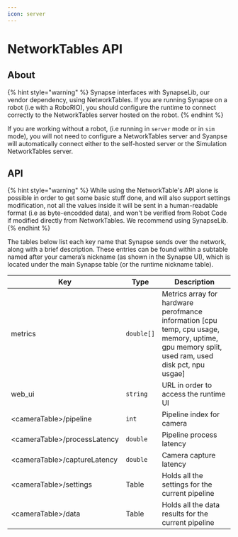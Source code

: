 ```yaml
---
icon: server
---
```


# NetworkTables API

## About

{% hint style="warning" %}
Synapse interfaces with SynapseLib, our vendor dependency, using NetworkTables. If you are running Synapse on a robot (i.e with a RoboRIO), you should configure the runtime to connect correctly to the NetworkTables server hosted on the robot.
{% endhint %}

If you are working without a robot, (i.e running in `server` mode or in `sim` mode), you will not need to configure a NetworkTables server and Syanpse will automatically connect either to the self-hosted server or the Simulation NetworkTables server.&#x20;

## API

{% hint style="warning" %}
While using the NetworkTable's API alone is possible in order to get some basic stuff done, and will also support settings modification, not all the values inside it will be sent in a human-readable format (i.e as byte-encodded data), and won't be verified from Robot Code if modified directly from NetworkTables. We recommend using SynapseLib.
{% endhint %}

The tables below list each key name that Synapse sends over the network, along with a brief description. These entries can be found within a subtable named after your camera’s nickname (as shown in the Synapse UI), which is located under the main Synapse table (or the runtime nickname table).

<table data-full-width="true"><thead><tr><th>Key</th><th>Type</th><th>Description</th></tr></thead><tbody><tr><td>metrics</td><td><code>double[]</code> </td><td>Metrics array for hardware perofmance information [cpu temp, cpu usage, memory, uptime, gpu memory split, used ram, used disk pct, npu usgae]</td></tr><tr><td>web_ui</td><td><code>string</code></td><td>URL in order to access the runtime  UI</td></tr><tr><td>&#x3C;cameraTable>/pipeline</td><td><code>int</code></td><td>Pipeline index for camera</td></tr><tr><td>&#x3C;cameraTable>/processLatency</td><td><code>double</code></td><td>Pipeline process latency</td></tr><tr><td>&#x3C;cameraTable>/captureLatency</td><td><code>double</code></td><td>Camera capture latency</td></tr><tr><td>&#x3C;cameraTable>/settings</td><td>Table</td><td>Holds all the settings for the current pipeline</td></tr><tr><td>&#x3C;cameraTable>/data</td><td>Table</td><td>Holds all the data results for the current pipeline</td></tr></tbody></table>
